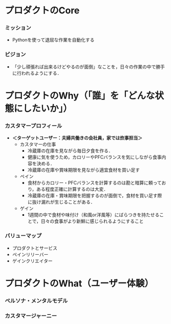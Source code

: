 # プロダクトのCore

### ミッション
- Pythonを使って退屈な作業を自動化する

### ビジョン
- 「少し頑張れば出来るけどやるのが面倒」なことを，日々の作業の中で勝手に行われるようにする．


# プロダクトのWhy（「誰」を「どんな状態にしたいか」）

### カスタマープロフィール
- **＜ターゲットユーザー：夫婦共働きの会社員，家では炊事担当＞**
    - カスタマーの仕事
        - 冷蔵庫の在庫を見ながら毎日夕食を作る．
        - 健康に気を使うため，カロリーやPFCバランスを気にしながら食事内容を決める．
        - 冷蔵庫の在庫や賞味期限を見ながら適宜食材を買い足す
    - ペイン
        - 食材からカロリー・PFCバランスを計算するのは勘と暗算に頼っており，ある程度正確に計算するのは大変．
        - 冷蔵庫の在庫・賞味期限を把握するのが面倒で，食材を買い足す際に抜け漏れが生じることがある．
    - ゲイン
        - 1週間の中で食材や味付け（和風or洋風等）にばらつきを持たせることで，日々の食事がより新鮮に感じられるようにすること

### バリューマップ

- プロダクトとサービス
- ペインリリーバー
- ゲインクリエイター


# プロダクトのWhat（ユーザー体験）

### ペルソナ・メンタルモデル
### カスタマージャーニー